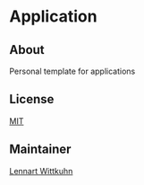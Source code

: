 # Application

## About

Personal template for applications

## License

[MIT](LICENSE)

## Maintainer

[Lennart Wittkuhn](https://lennartwittkuhn.com/)